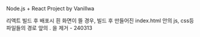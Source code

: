 Node.js + React Project by Vanillwa

리액트 빌드 후 배포시 흰 화면이 뜰 경우, 빌드 후 만들어진 index.html 안의 js, css등 파일들의 경로 앞의 . 을 제거 - 240313